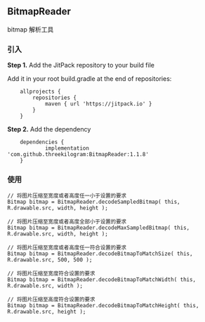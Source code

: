 
## BitmapReader

bitmap 解析工具

### 引入

**Step 1.** Add the JitPack repository to your build file

Add it in your root build.gradle at the end of repositories:

```
	allprojects {
		repositories {
			maven { url 'https://jitpack.io' }
		}
	}
```

**Step 2.** Add the dependency

```
	dependencies {
	        implementation 'com.github.threekilogram:BitmapReader:1.1.8'
	}
```

### 使用

```
// 将图片压缩至宽度或者高度任一小于设置的要求
Bitmap bitmap = BitmapReader.decodeSampledBitmap( this, R.drawable.src, width, height );
```

```
// 将图片压缩至宽度或者高度全部小于设置的要求
Bitmap bitmap = BitmapReader.decodeMaxSampledBitmap( this, R.drawable.src, width, height );
```

```
// 将图片压缩至宽度或者高度任一符合设置的要求
Bitmap bitmap = BitmapReader.decodeBitmapToMatchSize( this, R.drawable.src, 500, 500 );
```

```
// 将图片压缩至宽度符合设置的要求
Bitmap bitmap = BitmapReader.decodeBitmapToMatchWidth( this, R.drawable.src, width );
```

```
// 将图片压缩至高度符合设置的要求
Bitmap bitmap = BitmapReader.decodeBitmapToMatchHeight( this, R.drawable.src, height );
```
